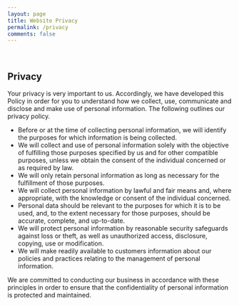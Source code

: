 ```yaml
---
layout: page
title: Website Privacy
permalink: /privacy
comments: false
---
```

<br>

## Privacy

Your privacy is very important to us. Accordingly, we have developed this Policy in order for you to understand how we collect, use, communicate and disclose and make use of personal information. The following outlines our privacy policy.

* Before or at the time of collecting personal information, we will identify the purposes for which information is being collected.
* We will collect and use of personal information solely with the objective of fulfilling those purposes specified by us and for other compatible purposes, unless we obtain the consent of the individual concerned or as required by law.
* We will only retain personal information as long as necessary for the fulfillment of those purposes.
* We will collect personal information by lawful and fair means and, where appropriate, with the knowledge or consent of the individual concerned.
* Personal data should be relevant to the purposes for which it is to be used, and, to the extent necessary for those purposes, should be accurate, complete, and up-to-date.
* We will protect personal information by reasonable security safeguards against loss or theft, as well as unauthorized access, disclosure, copying, use or modification.
* We will make readily available to customers information about our policies and practices relating to the management of personal information.

We are committed to conducting our business in accordance with these principles in order to ensure that the confidentiality of personal information is protected and maintained.
